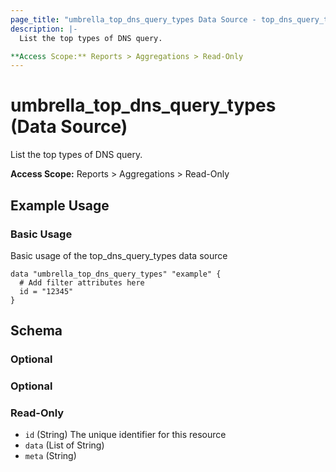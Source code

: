 ```yaml
---
page_title: "umbrella_top_dns_query_types Data Source - top_dns_query_types"
description: |-
  List the top types of DNS query.

**Access Scope:** Reports > Aggregations > Read-Only
---
```


# umbrella_top_dns_query_types (Data Source)

List the top types of DNS query.

**Access Scope:** Reports > Aggregations > Read-Only

## Example Usage


### Basic Usage

Basic usage of the top_dns_query_types data source

```hcl
data "umbrella_top_dns_query_types" "example" {
  # Add filter attributes here
  id = "12345"
}
```



## Schema

### Optional



### Optional



### Read-Only

- `id` (String) The unique identifier for this resource
- `data` (List of String) 
- `meta` (String) 



